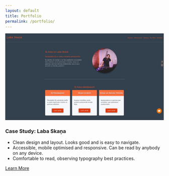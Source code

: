 ```yaml
---
layout: default
title: Portfolio
permalink: /portfolio/
---
```

<!-- hero section with a features case study -->

<section>
  <!-- Need to refactor the cascade and classes, streamline -->
  <div class="content-wrapper">
  <div class="section-feature">
    <!-- <img src="https://bulma.io/images/placeholders/640x360.png" alt="Case Study main image"> -->
    <img src="/assets/images/laba-skana-main.png" alt="Case Study main image">
    <article>
      <h3>Case Study: Laba Skaņa</h3>
      <ul>
        <li>Clean design and layout. Looks good and is easy to navigate.</li>
        <li>Accessible, mobile optimised and responsive. Can be read by anybody on any device.</li>
        <li>Comfortable to read, observing typography best practices.</li>
      </ul>
      <a href="{{ site.baseurl }}/portfolio/case-study-laba-skana" class="btn btn-main">Learn More</a>
    </article>
  </div>

  </div>
</section>

<!-- cards section with other case studies -->
<!-- <section>
  <div class="content-wrapper">
  <header class="section-header">
    <h2>My Recent Projects</h2>
  </header>
  <div class="cards">
  <div class="card-pricing">
    <h3 class="card__title">Case Study Two</h3>
    <img src="https://bulma.io/images/placeholders/640x360.png">
    <div class="card__cta">
      <a href="{{ site.baseurl }}/portfolio/case-study-laba-skana">Learn More</a>
    </div> -->
<!-- <a class="card__cta" href="{{ site.baseurl }}/portfolio/case-study-laba-skana">Learn More</a> -->
<!-- </div>
  <div class="card-pricing">
    <h3 class="card__title">Case Study Three</h3>
    <img src="https://bulma.io/images/placeholders/640x360.png">
    <div class="card__cta">
      <a href="{{ site.baseurl }}/portfolio/case-study-laba-skana">Learn More</a>
    </div> -->
  <!-- <a class="card__cta" href="{{ site.baseurl }}/portfolio/case-study-laba-skana">Learn More</a> -->
<!-- </div>
  </div>
</div>
</section> -->


<!-- cta section -->